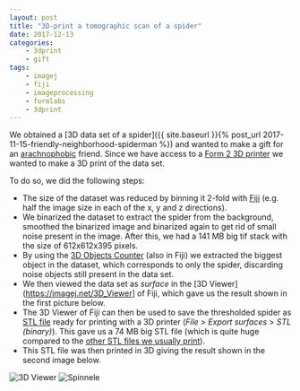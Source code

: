```yaml
---
layout: post
title: "3D-print a tomographic scan of a spider"
date: 2017-12-13
categories:
	- 3dprint
	- gift
tags:
	- imagej
	- fiji
	- imageprocessing
	- formlabs
	- 3dprint
---
```


[assets]: /assets/2017/12/13/3dprint-a-spider

We obtained a [3D data set of a spider]({{ site.baseurl }}{% post_url 2017-11-15-friendly-neighborhood-spiderman %}) and wanted to make a gift for an [arachnophobic](http://enwp.org/arachnophobia) friend.
Since we have access to a [Form 2 3D printer](https://formlabs.com/3d-printers/form-2/) we wanted to make a 3D print of the data set.

To do so, we did the following steps:
- The size of the dataset was reduced by binning it 2-fold with [Fiji](http://fiji.sc) (e.g. half the image size in each of the x, y and z directions).
- We binarized the dataset to extract the spider from the background, smoothed the binarized image and binarized again to get rid of small noise present in the image.
  After this, we had a 141 MB big tif stack with the size of 612x612x395 pixels.
- By using the [3D Objects Counter](https://imagej.net/3D_Objects_Counter) (also in Fiji) we extracted the biggest object in the dataset, which corresponds to only the spider, discarding noise objects still present in the data set.
- We then viewed the data set as *surface* in the [3D Viewer](https://imagej.net/3D_Viewer] of Fiji, which gave us the result shown in the first picture below.
- The 3D Viewer of Fiji can then be used to save the thresholded spider as [STL file](https://en.wikipedia.org/wiki/STL_(file_format)) ready for printing with a 3D printer (*File* > *Export surfaces* > *STL (binary)*).
  This gave us a 74 MB big STL file (which is quite huge compared to the [other STL files we usually print](https://github.com/habi/OpenSCAD/tree/master/STL)).
- This STL file was then printed in 3D giving the result shown in the second image below.

![3D Viewer]([assets]/3dviewer.png)
![Spinnele]([assets]/printed.png)
